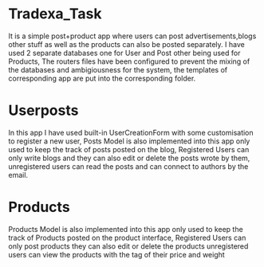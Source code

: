 # Tradexa_Task
It is a simple post+product app where users can post advertisements,blogs other stuff as well as the products can also be posted separately.
I have used 2 separate databases one for User and Post other being used for Products, The routers files have been configured to prevent the mixing of the databases and ambigiousness for the system, the templates of corresponding app are put into the corresponding folder.

# Userposts
In this app I have used built-in UserCreationForm with some customisation to register a new user, Posts Model is also implemented into this app only used to keep the track of posts posted on the blog, Registered Users can only write blogs and they can also edit or delete the posts wrote by them, unregistered users can read the posts and can connect to authors by the email.

# Products
Products Model is also implemented into this app only used to keep the track of Products posted on the product interface, Registered Users can only post products they can also edit or delete the products unregistered users can view the products with the tag of their price and weight
